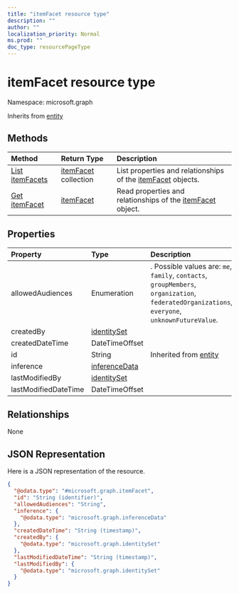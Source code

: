 ```yaml
---
title: "itemFacet resource type"
description: ""
author: ""
localization_priority: Normal
ms.prod: ""
doc_type: resourcePageType
---
```


# itemFacet resource type


Namespace: microsoft.graph




Inherits from [entity](../resources/entity.md)

## Methods
|Method|Return Type|Description|
|:---|:---|:---|
|[List itemFacets](../api/itemfacet-list.md)|[itemFacet](../resources/itemfacet.md) collection|List properties and relationships of the [itemFacet](../resources/itemfacet.md) objects.|
|[Get itemFacet](../api/itemfacet-get.md)|[itemFacet](../resources/itemfacet.md)|Read properties and relationships of the [itemFacet](../resources/itemfacet.md) object.|

## Properties
|Property|Type|Description|
|:---|:---|:---|
|allowedAudiences|Enumeration|. Possible values are: `me`, `family`, `contacts`, `groupMembers`, `organization`, `federatedOrganizations`, `everyone`, `unknownFutureValue`.|
|createdBy|[identitySet](../resources/identityset.md)||
|createdDateTime|DateTimeOffset||
|id|String| Inherited from [entity](../resources/entity.md)|
|inference|[inferenceData](../resources/inferencedata.md)||
|lastModifiedBy|[identitySet](../resources/identityset.md)||
|lastModifiedDateTime|DateTimeOffset||

## Relationships
None

## JSON Representation
Here is a JSON representation of the resource.
<!-- {
  "blockType": "resource",
  "keyProperty": "id",
  "@odata.type": "microsoft.graph.itemFacet",
  "baseType": "microsoft.graph.entity",
  "openType": false
}
-->
``` json
{
  "@odata.type": "#microsoft.graph.itemFacet",
  "id": "String (identifier)",
  "allowedAudiences": "String",
  "inference": {
    "@odata.type": "microsoft.graph.inferenceData"
  },
  "createdDateTime": "String (timestamp)",
  "createdBy": {
    "@odata.type": "microsoft.graph.identitySet"
  },
  "lastModifiedDateTime": "String (timestamp)",
  "lastModifiedBy": {
    "@odata.type": "microsoft.graph.identitySet"
  }
}
```

